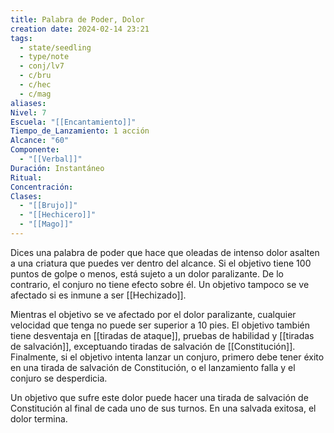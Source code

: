 ```yaml
---
title: Palabra de Poder, Dolor
creation date: 2024-02-14 23:21
tags:
  - state/seedling
  - type/note
  - conj/lv7
  - c/bru
  - c/hec
  - c/mag
aliases: 
Nivel: 7
Escuela: "[[Encantamiento]]"
Tiempo_de_Lanzamiento: 1 acción
Alcance: "60"
Componente:
  - "[[Verbal]]"
Duración: Instantáneo
Ritual: 
Concentración: 
Clases:
  - "[[Brujo]]"
  - "[[Hechicero]]"
  - "[[Mago]]"
---
```

Dices una palabra de poder que hace que oleadas de intenso dolor asalten a una criatura que puedes ver dentro del alcance. Si el objetivo tiene 100 puntos de golpe o menos, está sujeto a un dolor paralizante. De lo contrario, el conjuro no tiene efecto sobre él. Un objetivo tampoco se ve afectado si es inmune a ser [[Hechizado]].

Mientras el objetivo se ve afectado por el dolor paralizante, cualquier velocidad que tenga no puede ser superior a 10 pies. El objetivo también tiene desventaja en [[tiradas de ataque]], pruebas de habilidad y [[tiradas de salvación]], exceptuando tiradas de salvación de [[Constitución]].
Finalmente, si el objetivo intenta lanzar un conjuro, primero debe tener éxito en una tirada de salvación de Constitución, o el lanzamiento falla y el conjuro se desperdicia.

Un objetivo que sufre este dolor puede hacer una tirada de salvación de Constitución al final de cada uno de sus turnos. En una salvada exitosa, el dolor termina.